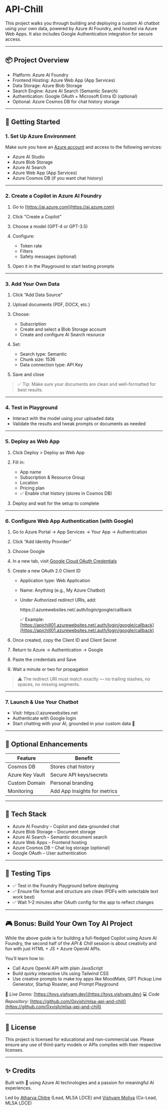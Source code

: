 # API-Chill

This project walks you through building and deploying a custom AI chatbot using your own data, powered by Azure AI Foundry, and hosted via Azure Web Apps. It also includes Google Authentication integration for secure access.

---

## 📦 Project Overview

* Platform: Azure AI Foundry
* Frontend Hosting: Azure Web App (App Services)
* Data Storage: Azure Blob Storage
* Search Engine: Azure AI Search (Semantic Search)
* Authentication: Google OAuth + Microsoft Entra ID (optional)
* Optional: Azure Cosmos DB for chat history storage

---

## 🚀 Getting Started

### 1. Set Up Azure Environment

Make sure you have an [Azure account](https://portal.azure.com) and access to the following services:

* Azure AI Studio
* Azure Blob Storage
* Azure AI Search
* Azure Web App (App Services)
* Azure Cosmos DB (if you want chat history)

---

### 2. Create a Copilot in Azure AI Foundry

1. Go to [https://ai.azure.com](https://ai.azure.com)
2. Click "Create a Copilot"
3. Choose a model (GPT-4 or GPT-3.5)
4. Configure:

   * Token rate
   * Filters
   * Safety messages (optional)
5. Open it in the Playground to start testing prompts

---

### 3. Add Your Own Data

1. Click “Add Data Source”
2. Upload documents (PDF, DOCX, etc.)
3. Choose:

   * Subscription
   * Create and select a Blob Storage account
   * Create and configure AI Search resource
4. Set:

   * Search type: Semantic
   * Chunk size: 1536
   * Data connection type: API Key
5. Save and close

> ✅ Tip: Make sure your documents are clean and well-formatted for best results.

---

### 4. Test in Playground

* Interact with the model using your uploaded data
* Validate the results and tweak prompts or documents as needed

---

### 5. Deploy as Web App

1. Click Deploy > Deploy as Web App
2. Fill in:

   * App name
   * Subscription & Resource Group
   * Location
   * Pricing plan
   * ✅ Enable chat history (stores in Cosmos DB)
3. Deploy and wait for the setup to complete

---

### 6. Configure Web App Authentication (with Google)

1. Go to Azure Portal → App Services → Your App → Authentication
2. Click “Add Identity Provider”
3. Choose Google
4. In a new tab, visit [Google Cloud OAuth Credentials](https://console.cloud.google.com/apis/credentials)
5. Create a new OAuth 2.0 Client ID

   * Application type: Web Application
   * Name: Anything (e.g., My Azure Chatbot)
   * Under Authorized redirect URIs, add:

     https\://<your-app-name>.azurewebsites.net/.auth/login/google/callback

     ✅ Example: [https://apichill01.azurewebsites.net/.auth/login/google/callback](https://apichill01.azurewebsites.net/.auth/login/google/callback)
6. Once created, copy the Client ID and Client Secret
7. Return to Azure → Authentication → Google
8. Paste the credentials and Save
9. Wait a minute or two for propagation

> ⚠ The redirect URI must match exactly — no trailing slashes, no spaces, no missing segments.

---

### 7. Launch & Use Your Chatbot

* Visit: https\://<your-app-name>.azurewebsites.net
* Authenticate with Google login
* Start chatting with your AI, grounded in your custom data 🎯

---

## 🔐 Optional Enhancements

| Feature           | Benefit                      |
| ----------------- | ---------------------------- |
| Cosmos DB       | Stores chat history          |
| Azure Key Vault | Secure API keys/secrets      |
| Custom Domain   | Personal branding            |
| Monitoring      | Add App Insights for metrics |

---

## 🧠 Tech Stack

* Azure AI Foundry – Copilot and data-grounded chat
* Azure Blob Storage – Document storage
* Azure AI Search – Semantic document search
* Azure Web Apps – Frontend hosting
* Azure Cosmos DB – Chat log storage (optional)
* Google OAuth – User authentication

---

## 🧪 Testing Tips

* ✅ Test in the Foundry Playground before deploying
* ✅ Ensure file format and structure are clean (PDFs with selectable text work best)
* ✅ Wait 1–2 minutes after OAuth config for the app to reflect changes

---

## 🎮 Bonus: Build Your Own Toy AI Project

While the above guide is for building a full-fledged Copilot using Azure AI Foundry, the second half of the *API & Chill* session is about creativity and fun with just HTML + JS + Azure OpenAI APIs.

You’ll learn how to:

* Call Azure OpenAI API with plain JavaScript
* Build quirky interactive UIs using Tailwind CSS
* Use creative prompts to make toy apps like MoodMate, GPT Pickup Line Generator, Startup Roaster, and Prompt Playground

🎯 *Live Demo:* [https://toys.vishvam.dev](https://toys.vishvam.dev)
💻 *Code Repository:* [https://github.com/0xvish/mlsa-api-and-chill](https://github.com/0xvish/mlsa-api-and-chill)

---

## 📄 License

This project is licensed for educational and non-commercial use. Please ensure any use of third-party models or APIs complies with their respective licenses.

---

## ✨ Credits

Built with 💙 using Azure AI technologies and a passion for meaningful AI experiences.

Led by [Atharva Chitre](https://github.com/whoatharva) (Lead, MLSA LDCE) and [Vishvam Moliya](https://vishvam.dev/) (Co-Lead, MLSA LDCE)
